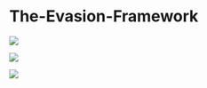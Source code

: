 # The-Evasion-Framework
<p><img src="https://img.shields.io/badge/Malware-8A2BE2"></p>
<p><img src="https://img.shields.io/badge/Windows-8D2BN2"></p>
<p><img src="https://img.shields.io/badge/APTs-8A2BS2"></p>

